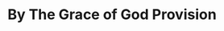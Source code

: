---
title: "By The Grace of God Provision"
url: /accra/by-the-grace-of-god-provision/
shop: Lebensmittel
---